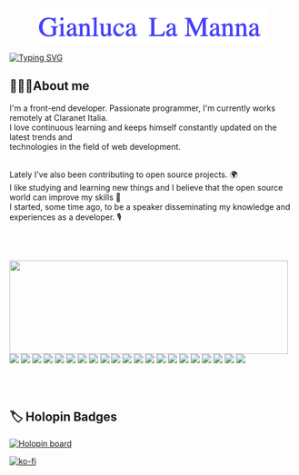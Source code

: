 <p align="center">
  <a href="https://github.com/thecoder93">

<img src="./my_name.png">
  </a>
</p>



[![Typing SVG](https://readme-typing-svg.demolab.com?font=Roboto&weight=500&size=42&pause=1000&color=4642F7&background=FFFFFF00&center=true&vCenter=true&random=false&width=1000&lines=Frontend+developer+%40+Claranet;7%2B+years+of+coding+experience;Always+learning+new+things)](https://git.io/typing-svg)


 ## 👨🏼‍💻About me
I'm a front-end developer. Passionate programmer, I'm currently works remotely at Claranet Italia. <br>
I love continuous learning and keeps himself constantly updated on the latest trends and <br>
technologies in the field of web development. <br><br>

Lately I've also been contributing to open source projects. 🌍 <br>
I like studying and learning new things and I believe that the open source world can improve my skills 🚀 <br>
I started, some time ago, to be a speaker disseminating my knowledge and experiences as a developer. 🎙️

<br><br>

<p>
  <img align="left" width="490" height="165" src="https://github-readme-stats.vercel.app/api?username=thecoder93&show_icons=true&hide_border=false&line_height=20&title_color=4642F7&icon_color=1b93c9&show_owner=true"/> 
  <p> 
    <img src="https://img.shields.io/badge/react-%2320232a.svg?style=for-the-badge&logo=react&logoColor=%2361DAFB"/>
    <img src="https://img.shields.io/badge/angular-%23DD0031.svg?style=for-the-badge&logo=angular&logoColor=white"/>
    <img src="https://img.shields.io/badge/Next-black?style=for-the-badge&logo=next.js&logoColor=white"/>
    <img src="https://img.shields.io/badge/pnpm-%234a4a4a.svg?style=for-the-badge&logo=pnpm&logoColor=f69220"/>
    <img src="https://img.shields.io/badge/vite-%23646CFF.svg?style=for-the-badge&logo=vite&logoColor=white"/>
    <img src="https://img.shields.io/badge/yarn-%232C8EBB.svg?style=for-the-badge&logo=yarn&logoColor=white"/>
    <img src="https://img.shields.io/badge/-cypress-%23E5E5E5?style=for-the-badge&logo=cypress&logoColor=058a5e"/>
    <img src="https://img.shields.io/badge/-jest-%23C21325?style=for-the-badge&logo=jest&logoColor=white"/>
    <img src="https://img.shields.io/badge/Obsidian-%23483699.svg?style=for-the-badge&logo=obsidian&logoColor=white"/>
    <img src="https://img.shields.io/badge/AWS-%23FF9900.svg?style=for-the-badge&logo=amazon-aws&logoColor=white"/>
    <img src="https://img.shields.io/badge/-Visual%20Studio%20Code-23A9F2?style=flat-square&logo=Visual%20Studio%20Code&logoColor=white"/>
    <img src="https://img.shields.io/badge/-Github-181717?style=flat-square&logo=GitHub&logoColor=white"/>
    <img src="https://img.shields.io/badge/-Git-F44D27?style=flat-square&logo=Git&logoColor=white"/>
    <img src="https://img.shields.io/badge/-NPM-CB3837?style=flat-square&logo=NPM&logoColor=white"/>
    <img src="https://img.shields.io/badge/-Trello-0079BF?style=flat-square&logo=Trello&logoColor=white"/>
    <img src="https://img.shields.io/badge/-Slack-E01563?style=flat-square&logo=Slack&logoColor=white"/>
    <img src="https://img.shields.io/badge/-Storybook-FF4785?style=flat-square&logo=Storybook&logoColor=white"/>
    <img src="https://img.shields.io/badge/-WebPack-1C78C0?style=flat-square&logo=WebPack&logoColor=white"/>
    <img src="https://img.shields.io/badge/-ESLint-4B32C3?style=flat-square&logo=ESLint&logoColor=white"/>
    <img src="https://img.shields.io/badge/-HTML5-E34F26?style=flat-square&logo=HTML5&logoColor=white"/>
    <img src="https://img.shields.io/badge/-CSS3-1572B6?style=flat-square&logo=CSS3&logoColor=white"/>
  </p>
</p> 
<br><br>

## 🏷️ Holopin Badges
<p><a href="https://www.holopin.io/@thecoder93"><img src="https://holopin.me/thecoder93" alt="Holopin board"></a></p>

[![ko-fi](https://ko-fi.com/img/githubbutton_sm.svg)](https://ko-fi.com/Z8Z7Q6L2O)
